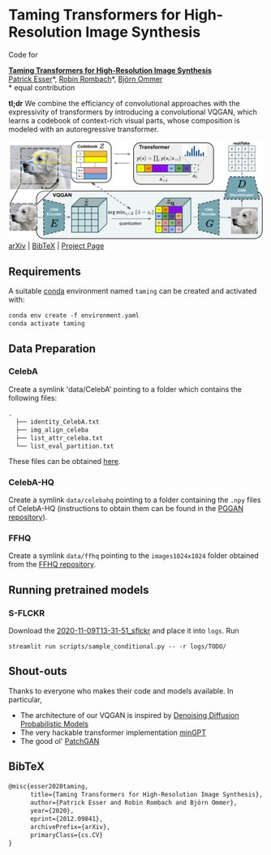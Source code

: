 # Taming Transformers for High-Resolution Image Synthesis

Code for

[**Taming Transformers for High-Resolution Image Synthesis**](https://compvis.github.io/taming-transformers/)<br/>
[Patrick Esser](https://github.com/pesser)\*,
[Robin Rombach](https://github.com/rromb)\*,
[Björn Ommer](https://hci.iwr.uni-heidelberg.de/Staff/bommer)<br/>
\* equal contribution

**tl;dr** We combine the efficiancy of convolutional approaches with the expressivity of transformers by introducing a convolutional VQGAN, which learns a codebook of context-rich visual parts, whose composition is modeled with an autoregressive transformer.

![teaser](assets/teaser.png)
[arXiv](https://arxiv.org/abs/2012.09841) | [BibTeX](#bibtex) | [Project Page](https://compvis.github.io/taming-transformers/)

## Requirements
A suitable [conda](https://conda.io/) environment named `taming` can be created
and activated with:

```
conda env create -f environment.yaml
conda activate taming
```

## Data Preparation

### CelebA
Create a symlink 'data/CelebA' pointing to a folder which contains the following files:
```  
.
  ├── identity_CelebA.txt
  ├── img_align_celeba
  ├── list_attr_celeba.txt
  └── list_eval_partition.txt
```
These files can be obtained [here](http://mmlab.ie.cuhk.edu.hk/projects/CelebA.html).

### CelebA-HQ
Create a symlink `data/celebahq` pointing to a folder containing the `.npy`
files of CelebA-HQ (instructions to obtain them can be found in the [PGGAN
repository](https://github.com/tkarras/progressive_growing_of_gans)).

### FFHQ
Create a symlink `data/ffhq` pointing to the `images1024x1024` folder obtained
from the [FFHQ repository](https://github.com/NVlabs/ffhq-dataset).

## Running pretrained models

### S-FLCKR
Download the [2020-11-09T13-31-51_sflckr](TODO) and place it into `logs`. Run
```
streamlit run scripts/sample_conditional.py -- -r logs/TODO/
```

## Shout-outs
Thanks to everyone who makes their code and models available. In particular,

- The architecture of our VQGAN is inspired by [Denoising Diffusion Probabilistic Models](https://github.com/hojonathanho/diffusion)
- The very hackable transformer implementation [minGPT](https://github.com/karpathy/minGPT)
- The good ol' [PatchGAN](https://github.com/junyanz/pytorch-CycleGAN-and-pix2pix)


## BibTeX

```
@misc{esser2020taming,
      title={Taming Transformers for High-Resolution Image Synthesis}, 
      author={Patrick Esser and Robin Rombach and Björn Ommer},
      year={2020},
      eprint={2012.09841},
      archivePrefix={arXiv},
      primaryClass={cs.CV}
}
```
